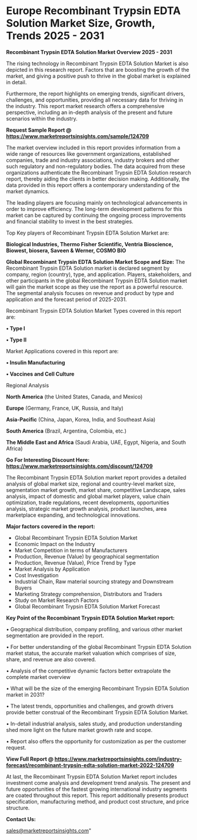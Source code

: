 # Europe Recombinant Trypsin EDTA Solution Market Size, Growth, Trends 2025 - 2031

<Strong> Recombinant Trypsin EDTA Solution Market Overview 2025 - 2031</strong>

The rising technology in Recombinant Trypsin EDTA Solution Market is also depicted in this research report. Factors that are boosting the growth of the market, and giving a positive push to thrive in the global market is explained in detail.

Furthermore, the report highlights on emerging trends, significant drivers, challenges, and opportunities, providing all necessary data for thriving in the industry. This report market research offers a comprehensive perspective, including an in-depth analysis of the present and future scenarios within the industry.

<strong>Request Sample Report @ <a href=https://www.marketreportsinsights.com/sample/124709>https://www.marketreportsinsights.com/sample/124709</a></strong>

The market overview included in this report provides information from a wide range of resources like government organizations, established companies, trade and industry associations, industry brokers and other such regulatory and non-regulatory bodies. The data acquired from these organizations authenticate the Recombinant Trypsin EDTA Solution research report, thereby aiding the clients in better decision making. Additionally, the data provided in this report offers a contemporary understanding of the market dynamics.

The leading players are focusing mainly on technological advancements in order to improve efficiency. The long-term development patterns for this market can be captured by continuing the ongoing process improvements and financial stability to invest in the best strategies.

Top Key players of Recombinant Trypsin EDTA Solution Market are:

<strong>Biological Industries, Thermo Fisher Scientific, Ventria Bioscience, Biowest, biosera, Saveen & Werner, COSMO BIO</strong>

<strong><b>Global Recombinant Trypsin EDTA Solution Market Scope and Size:</b></strong>
The Recombinant Trypsin EDTA Solution market is declared segment by company, region (country), type, and application. Players, stakeholders, and other participants in the global Recombinant Trypsin EDTA Solution market will gain the market scope as they use the report as a powerful resource. The segmental analysis focuses on revenue and product by type and application and the forecast period of 2025-2031.

Recombinant Trypsin EDTA Solution Market Types covered in this report are:

<strong>• Type I

• Type II</strong>

Market Applications covered in this report are:

<strong>• Insulin Manufacturing

• Vaccines and Cell Culture</strong> 

Regional Analysis

<strong>North America</strong> (the United States, Canada, and Mexico)

<strong>Europe</strong> (Germany, France, UK, Russia, and Italy)

<strong>Asia-Pacific</strong> (China, Japan, Korea, India, and Southeast Asia)

<strong>South America</strong> (Brazil, Argentina, Colombia, etc.)

<strong>The Middle East and Africa</strong> (Saudi Arabia, UAE, Egypt, Nigeria, and South Africa)

<strong>Go For Interesting Discount Here: <a href=https://www.marketreportsinsights.com/discount/124709>https://www.marketreportsinsights.com/discount/124709</a></strong>

The Recombinant Trypsin EDTA Solution market report provides a detailed analysis of global market size, regional and country-level market size, segmentation market growth, market share, competitive Landscape, sales analysis, impact of domestic and global market players, value chain optimization, trade regulations, recent developments, opportunities analysis, strategic market growth analysis, product launches, area marketplace expanding, and technological innovations.

<strong><b>Major factors covered in the report:</b></strong>
<ul>
  <li>Global Recombinant Trypsin EDTA Solution Market </li>
  <li>Economic Impact on the Industry</li>
  <li>Market Competition in terms of Manufacturers</li>
  <li>Production, Revenue (Value) by geographical segmentation</li>
  <li>Production, Revenue (Value), Price Trend by Type</li>
  <li>Market Analysis by Application</li>
  <li>Cost Investigation</li>
  <li>Industrial Chain, Raw material sourcing strategy and Downstream Buyers</li>
  <li>Marketing Strategy comprehension, Distributors and Traders</li>
  <li>Study on Market Research Factors</li>
  <li>Global Recombinant Trypsin EDTA Solution Market Forecast</li>
</ul>

<strong><b>Key Point of the Recombinant Trypsin EDTA Solution Market report:</b></strong>

• Geographical distribution, company profiling, and various other market segmentation are provided in the report.

• For better understanding of the global Recombinant Trypsin EDTA Solution market status, the accurate market valuation which comprises of size, share, and revenue are also covered.

• Analysis of the competitive dynamic factors better extrapolate the complete market overview

• What will be the size of the emerging Recombinant Trypsin EDTA Solution market in 2031?

• The latest trends, opportunities and challenges, and growth drivers provide better construal of the Recombinant Trypsin EDTA Solution Market.

• In-detail industrial analysis, sales study, and production understanding shed more light on the future market growth rate and scope.

• Report also offers the opportunity for customization as per the customer request.

<strong><b>View Full Report @ <a href=https://www.marketreportsinsights.com/industry-forecast/recombinant-trypsin-edta-solution-market-2022-124709>https://www.marketreportsinsights.com/industry-forecast/recombinant-trypsin-edta-solution-market-2022-124709</a></b></strong>


At last, the Recombinant Trypsin EDTA Solution Market report includes investment come analysis and development trend analysis. The present and future opportunities of the fastest growing international industry segments are coated throughout this report. This report additionally presents product specification, manufacturing method, and product cost structure, and price structure.

<strong>Contact Us:</strong>

sales@marketreportsinsights.com"

